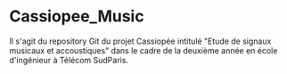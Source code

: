 # Cassiopee_Music
Il s'agit du repository Git du projet Cassiopée intitulé "Etude de signaux musicaux et accoustiques" dans le cadre de la deuxième année en école d'ingénieur à Télécom SudParis.
